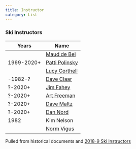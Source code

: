 ```yaml
---
title: Instructor
category: List
---
```

### Ski Instructors

| Years   | Name
| ---     | ---
|         | [Maud de Bel](Maud-de-Bel)
| 1969-2020+ | [Patti Polinsky](Patty-Polinsky)
|         | [Lucy Corthell](Lucy-Corthell)
| -1982-? | [Dave Claar](Dave-Claar)
| ?-2020+ | [Jim Fahey](Jim-Fahey)
| ?-2020+ | [Art Freeman](Art-Freeman)
| ?-2020+ | [Dave Maltz](Dave-Maltz)
| ?-2020+ | [Dan Nord](Dan-Nord)
| 1982    | Kim Nelson
|         | [Norm Vigus](Norm-Vigus)

Pulled from historical documents and [2018-9 Ski Instructors](https://docs.google.com/spreadsheets/d/17iqcST5BUPSt3xoypotYMjYOqoiOPt7j3_1YT6zyi5U/edit#gid=0)
